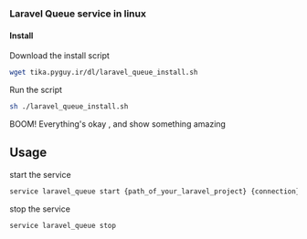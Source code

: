 ### Laravel Queue service in linux

#### Install

Download the install script
```bash
wget tika.pyguy.ir/dl/laravel_queue_install.sh
```

Run the script
```bash
sh ./laravel_queue_install.sh
```

BOOM! Everything's okay , and show something amazing

## Usage
start the service

```bash
service laravel_queue start {path_of_your_laravel_project} {connection}
```

stop the service

```bash
service laravel_queue stop
```